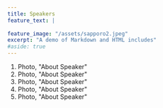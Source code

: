 ```yaml
---
title: Speakers
feature_text: |
 
feature_image: "/assets/sapporo2.jpeg"
excerpt: "A demo of Markdown and HTML includes"
#aside: true
---
```


1. Photo, "About Speaker"
2. Photo, "About Speaker"
3. Photo, "About Speaker"
4. Photo, "About Speaker"
5. Photo, "About Speaker"